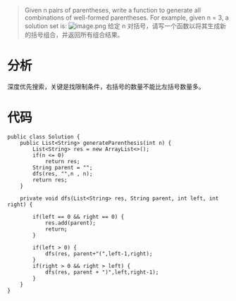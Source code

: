 > Given n pairs of parentheses, write a function to generate all combinations of well-formed parentheses.
For example, given n = 3, a solution set is:
![image.png](http://upload-images.jianshu.io/upload_images/1234352-53e711652e5a6bcb.png?imageMogr2/auto-orient/strip%7CimageView2/2/w/1240)
给定 n 对括号，请写一个函数以将其生成新的括号组合，并返回所有组合结果。

# 分析
深度优先搜索，关键是找限制条件，右括号的数量不能比左括号数量多。

# 代码
```
public class Solution {
    public List<String> generateParenthesis(int n) {
        List<String> res = new ArrayList<>();
        if(n <= 0)
            return res;
        String parent = "";
        dfs(res, "",n , n);
        return res;
    }
    
    private void dfs(List<String> res, String parent, int left, int right) {
        
        if(left == 0 && right == 0) {
            res.add(parent);
            return;
        }
        
        if(left > 0) {
            dfs(res, parent+"(",left-1,right);
        }
        if(right > 0 && right > left) {
            dfs(res, parent + ")",left,right-1);
        }
    }
}
```
